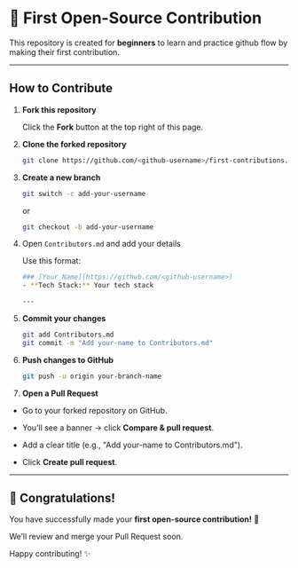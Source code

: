# 🌟 First Open-Source Contribution

This repository is created for **beginners** to learn and practice github flow by making their first contribution.

---

## How to Contribute

1. **Fork this repository**

   Click the **Fork** button at the top right of this page.

2. **Clone the forked repository**

   ```bash
   git clone https://github.com/<github-username>/first-contributions.git
   ```

3. **Create a new branch**

   ```bash
   git switch -c add-your-username
   ```

   or

   ```bash
   git checkout -b add-your-username
   ```

4. Open `Contributors.md` and add your details

   Use this format:

   ```bash
   ### [Your Name](https://github.com/<github-username>)
   - **Tech Stack:** Your tech stack

   ---

   ```

5. **Commit your changes**

   ```bash
   git add Contributors.md
   git commit -m "Add your-name to Contributors.md"
   ```

6. **Push changes to GitHub**

   ```bash
   git push -u origin your-branch-name
   ```

7. **Open a Pull Request**

- Go to your forked repository on GitHub.

- You’ll see a banner → click **Compare & pull request**.

- Add a clear title (e.g., "Add your-name to Contributors.md").

- Click **Create pull request**.

---

## 🎉 Congratulations!

You have successfully made your **first open-source contribution!** 🥳

We’ll review and merge your Pull Request soon.

Happy contributing! ✨
